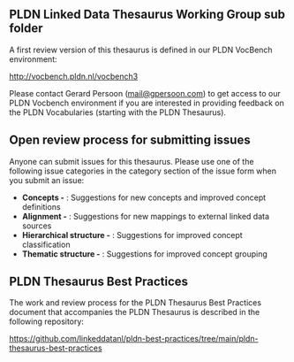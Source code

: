 <h2><strong>PLDN Linked Data Thesaurus Working Group sub folder</strong></h2>

A first review version of this thesaurus is defined in our PLDN VocBench environment:

http://vocbench.pldn.nl/vocbench3

Please contact Gerard Persoon (<mail@gpersoon.com>) to get access to our PLDN Vocbench environment if you are interested in providing feedback on the PLDN Vocabularies (starting with the PLDN Thesaurus).

<h2><strong>Open review process for submitting issues</strong></h2>

Anyone can submit issues for this thesaurus. Please use one of the following issue categories in the category section of the issue form when you submit an issue:<br>
- <strong>Concepts -</strong> : Suggestions for new concepts and improved concept definitions<br>
- <strong>Alignment -</strong> : Suggestions for new mappings to external linked data sources<br>
- <strong>Hierarchical structure -</strong> : Suggestions for improved concept classification<br>
- <strong>Thematic structure -</strong> : Suggestions for improved concept grouping<br>

<h2><strong>PLDN Thesaurus Best Practices</strong></h2>

The work and review process for the PLDN Thesaurus Best Practices document that accompanies the PLDN Thesaurus is described in the following repository:

https://github.com/linkeddatanl/pldn-best-practices/tree/main/pldn-thesaurus-best-practices

